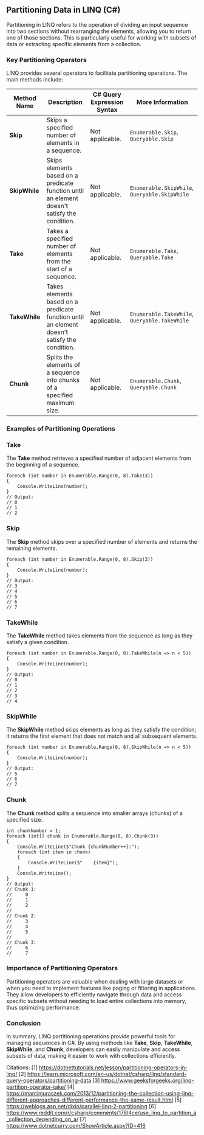 ## Partitioning Data in LINQ (C#)

Partitioning in LINQ refers to the operation of dividing an input sequence into two sections without rearranging the
elements, allowing you to return one of those sections. This is particularly useful for working with subsets of data or
extracting specific elements from a collection.

### Key Partitioning Operators

LINQ provides several operators to facilitate partitioning operations. The main methods include:

| Method Name   | Description                                                                                  | C# Query Expression Syntax | More Information                              |
| ------------- | -------------------------------------------------------------------------------------------- | -------------------------- | --------------------------------------------- |
| **Skip**      | Skips a specified number of elements in a sequence.                                          | Not applicable.            | `Enumerable.Skip`, `Queryable.Skip`           |
| **SkipWhile** | Skips elements based on a predicate function until an element doesn't satisfy the condition. | Not applicable.            | `Enumerable.SkipWhile`, `Queryable.SkipWhile` |
| **Take**      | Takes a specified number of elements from the start of a sequence.                           | Not applicable.            | `Enumerable.Take`, `Queryable.Take`           |
| **TakeWhile** | Takes elements based on a predicate function until an element doesn't satisfy the condition. | Not applicable.            | `Enumerable.TakeWhile`, `Queryable.TakeWhile` |
| **Chunk**     | Splits the elements of a sequence into chunks of a specified maximum size.                   | Not applicable.            | `Enumerable.Chunk`, `Queryable.Chunk`         |

### Examples of Partitioning Operations

### Take

The **Take** method retrieves a specified number of adjacent elements from the beginning of a sequence.

```
foreach (int number in Enumerable.Range(0, 8).Take(3))
{
    Console.WriteLine(number);
}
// Output:
// 0
// 1
// 2

```

### Skip

The **Skip** method skips over a specified number of elements and returns the remaining elements.

```
foreach (int number in Enumerable.Range(0, 8).Skip(3))
{
    Console.WriteLine(number);
}
// Output:
// 3
// 4
// 5
// 6
// 7

```

### TakeWhile

The **TakeWhile** method takes elements from the sequence as long as they satisfy a given condition.

```
foreach (int number in Enumerable.Range(0, 8).TakeWhile(n => n < 5))
{
    Console.WriteLine(number);
}
// Output:
// 0
// 1
// 2
// 3
// 4

```

### SkipWhile

The **SkipWhile** method skips elements as long as they satisfy the condition; it returns the first element that does
not match and all subsequent elements.

```
foreach (int number in Enumerable.Range(0, 8).SkipWhile(n => n < 5))
{
    Console.WriteLine(number);
}
// Output:
// 5
// 6
// 7

```

### Chunk

The **Chunk** method splits a sequence into smaller arrays (chunks) of a specified size.

```
int chunkNumber = 1;
foreach (int[] chunk in Enumerable.Range(0, 8).Chunk(3))
{
    Console.WriteLine($"Chunk {chunkNumber++}:");
    foreach (int item in chunk)
    {
        Console.WriteLine($"    {item}");
    }
    Console.WriteLine();
}
// Output:
// Chunk 1:
//     0
//     1
//     2
//
// Chunk 2:
//     3
//     4
//     5
//
// Chunk 3:
//     6
//     7

```

### Importance of Partitioning Operators

Partitioning operators are valuable when dealing with large datasets or when you need to implement features like paging
or filtering in applications. They allow developers to efficiently navigate through data and access specific subsets
without needing to load entire collections into memory, thus optimizing performance.

### Conclusion

In summary, LINQ partitioning operations provide powerful tools for managing sequences in C#. By using methods like
**Take**, **Skip**, **TakeWhile**, **SkipWhile**, and **Chunk**, developers can easily manipulate and access subsets of
data, making it easier to work with collections efficiently.

Citations: [1] <https://dotnettutorials.net/lesson/partitioning-operators-in-linq/> [2]
<https://learn.microsoft.com/en-us/dotnet/csharp/linq/standard-query-operators/partitioning-data> [3]
<https://www.geeksforgeeks.org/linq-partition-operator-take/> [4]
<https://marcinjuraszek.com/2013/12/partitioning-the-collection-using-linq-different-approaches-different-performance-the-same-result.html>
[5] <https://weblogs.asp.net/dixin/parallel-linq-2-partitioning> [6]
<https://www.reddit.com/r/csharp/comments/178l4ce/use_linq_to_partition_a_collection_depending_on_a/> [7]
<https://www.dotnetcurry.com/ShowArticle.aspx?ID=416>
